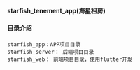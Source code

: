 #### starfish_tenement_app(海星租房)
#### 目录介绍
    starfish_app：APP项目目录
    starfish_server： 后端项目目录
    starfish_web： 前端项目目录，使用flutter开发
